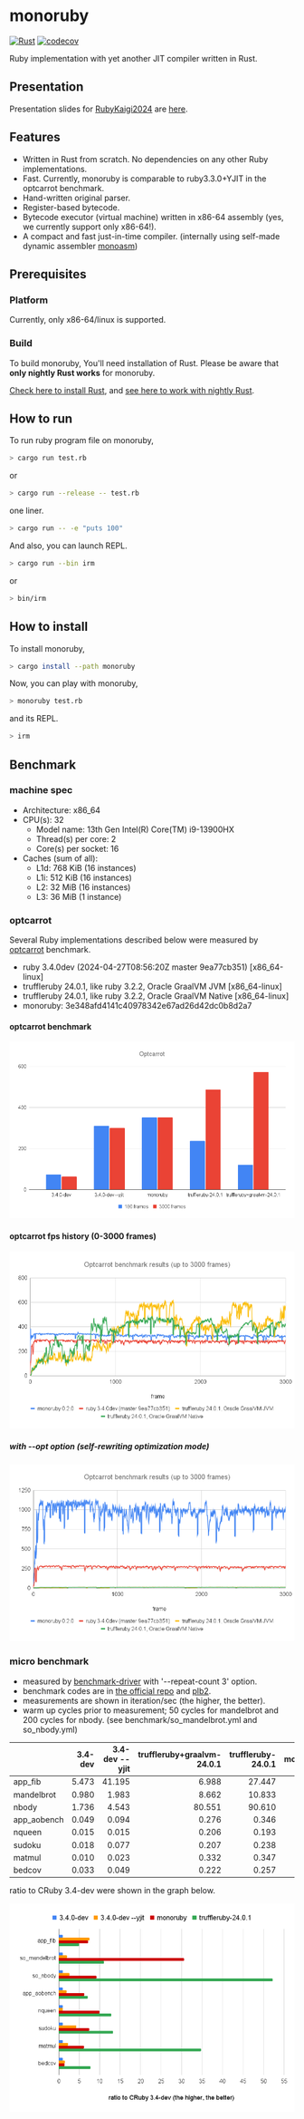 # monoruby

[![Rust](https://github.com/sisshiki1969/monoruby/actions/workflows/rust.yml/badge.svg?branch=master)](https://github.com/sisshiki1969/monoruby/actions/workflows/rust.yml)
[![codecov](https://codecov.io/gh/sisshiki1969/monoruby/branch/master/graph/badge.svg?token=vAvpafdKER)](https://codecov.io/gh/sisshiki1969/monoruby)

Ruby implementation with yet another JIT compiler written in Rust.

## Presentation

Presentation slides for [RubyKaigi2024](https://rubykaigi.org/2024/presentations/s_isshiki1969.html#day2) are [here](./doc/RunningOptcarrotOnMyOwnRuby-Added.pdf).

## Features

- Written in Rust from scratch. No dependencies on any other Ruby implementations.
- Fast. Currently, monoruby is comparable to ruby3.3.0+YJIT in the optcarrot benchmark.
- Hand-written original parser.
- Register-based bytecode.
- Bytecode executor (virtual machine) written in x86-64 assembly (yes, we currently support only x86-64!).
- A compact and fast just-in-time compiler. (internally using self-made dynamic assembler [monoasm](https://github.com/sisshiki1969/monoasm))

## Prerequisites

### Platform

Currently, only x86-64/linux is supported.

### Build

To build monoruby, You'll need installation of Rust.
Please be aware that **only nightly Rust works** for monoruby.

[Check here to install Rust](https://www.rust-lang.org/ja/tools/install),
and [see here to work with nightly Rust](https://rust-lang.github.io/rustup/concepts/channels.html#working-with-nightly-rust).

## How to run

To run ruby program file on monoruby,

```sh
> cargo run test.rb
```

or

```sh
> cargo run --release -- test.rb
```

one liner.

```sh
> cargo run -- -e "puts 100"
```

And also, you can launch REPL.

```sh
> cargo run --bin irm
```

or

```sh
> bin/irm
```

## How to install

To install monoruby,

```sh
> cargo install --path monoruby
```

Now, you can play with monoruby,

```sh
> monoruby test.rb
```

and its REPL.

```sh
> irm
```

## Benchmark

### machine spec

- Architecture: x86_64
- CPU(s): 32
  - Model name: 13th Gen Intel(R) Core(TM) i9-13900HX
  - Thread(s) per core: 2
  - Core(s) per socket: 16
- Caches (sum of all):
  - L1d: 768 KiB (16 instances)
  - L1i: 512 KiB (16 instances)
  - L2: 32 MiB (16 instances)
  - L3: 36 MiB (1 instance)

### optcarrot

Several Ruby implementations described below were measured by [optcarrot](https://github.com/mame/optcarrot) benchmark.

- ruby 3.4.0dev (2024-04-27T08:56:20Z master 9ea77cb351) [x86_64-linux]
- truffleruby 24.0.1, like ruby 3.2.2, Oracle GraalVM JVM [x86_64-linux]
- truffleruby 24.0.1, like ruby 3.2.2, Oracle GraalVM Native [x86_64-linux]
- monoruby: 3e348afd4141c40978342e67ad26d42dc0b8d2a7

#### optcarrot benchmark

![optcarrot_benchmark](./doc/optcarrot_benchmark.png)

#### optcarrot fps history (0-3000 frames)

![optcarrot_fps_history](./doc/optcarrot_fps_history.png)

##### with --opt option (self-rewriting optimization mode)

![optcarrot_fps_history](./doc/optcarrot_fps_history_opt.png)

### micro benchmark

- measured by [benchmark-driver](https://github.com/benchmark-driver/benchmark-driver) with '--repeat-count 3' option.
- benchmark codes are in [the official repo](https://github.com/ruby/ruby/tree/master/benchmark) and [plb2](https://github.com/attractivechaos/plb2).
- measurements are shown in iteration/sec (the higher, the better).
- warm up cycles prior to measurement; 50 cycles for mandelbrot and 200 cycles for nbody. (see benchmark/so_mandelbrot.yml and so_nbody.yml)

|             | 3.4-dev | 3.4-dev --yjit | truffleruby+graalvm-24.0.1 | truffleruby-24.0.1 | monoruby | monoruby --no-jit |
| :---------- | ------: | -------------: | -------------------------: | -----------------: | -------: | ----------------: |
| app_fib     |   5.473 |         41.195 |                      6.988 |             27.447 |   39.174 |             9.912 |
| mandelbrot  |   0.980 |          1.983 |                      8.662 |             10.833 |   29.979 |             1.044 |
| nbody       |   1.736 |          4.543 |                     80.551 |             90.610 |   15.966 |             1.301 |
| app_aobench |   0.049 |          0.094 |                      0.276 |              0.346 |    0.305 |             0.044 |
| nqueen      |   0.015 |          0.015 |                      0.206 |              0.193 |    0.150 |             0.021 |
| sudoku      |   0.018 |          0.077 |                      0.207 |              0.238 |    0.133 |             0.020 |
| matmul      |   0.010 |          0.023 |                      0.332 |              0.347 |    0.062 |             0.007 |
| bedcov      |   0.033 |          0.049 |                      0.222 |              0.257 |    0.048 |             0.033 |

ratio to CRuby 3.4-dev were shown in the graph below.

![micro_bench](./doc/benchmark.png)
